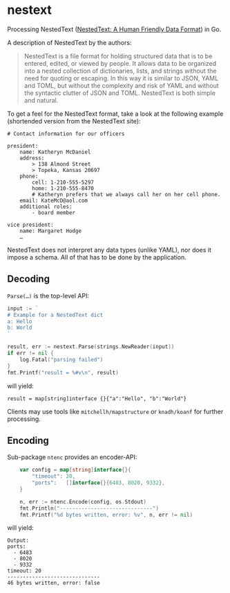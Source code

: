 # nestext
Processing NestedText ([NestedText: A Human Friendly Data Format](https://nestedtext.org/)) in Go.

A description of NestedText by the authors:

> NestedText is a file format for holding structured data that is to be entered, edited,
> or viewed by people. It allows data to be organized into a nested collection of dictionaries,
> lists, and strings without the need for quoting or escaping. In this way it is similar to JSON,
> YAML and TOML, but without the complexity and risk of YAML and without the syntactic clutter of
> JSON and TOML. NestedText is both simple and natural.

To get a feel for the NestedText format, take a look at the following example
(shortended version from the NestedText site):

```
# Contact information for our officers

president:
    name: Katheryn McDaniel
    address:
        > 138 Almond Street
        > Topeka, Kansas 20697
    phone:
        cell: 1-210-555-5297
        home: 1-210-555-8470
        # Katheryn prefers that we always call her on her cell phone.
    email: KateMcD@aol.com
    additional roles:
        - board member

vice president:
    name: Margaret Hodge
    …
```

NestedText does not interpret any data types (unlike YAML), nor does it impose a schema.
All of that has to be done by the application.

## Decoding

`Parse(…)` is the top-level API:
   
```go
input := `
# Example for a NestedText dict
a: Hello
b: World
`

result, err := nestext.Parse(strings.NewReader(input))
if err != nil {
    log.Fatal("parsing failed")
}
fmt.Printf("result = %#v\n", result)
```

will yield:

    result = map[string]interface {}{"a":"Hello", "b":"World"}

Clients may use tools like `mitchellh/mapstructure` or `knadh/koanf` for further processing.

## Encoding

Sub-package `ntenc` provides an encoder-API:

```go
	var config = map[string]interface{}{
		"timeout": 20,
		"ports":   []interface{}{6483, 8020, 9332},
	}

	n, err := ntenc.Encode(config, os.Stdout)
	fmt.Println("------------------------------")
	fmt.Printf("%d bytes written, error: %v", n, err != nil)
```

will yield:

    Output:
    ports:
      - 6483
      - 8020
      - 9332
    timeout: 20
    ------------------------------
    46 bytes written, error: false

